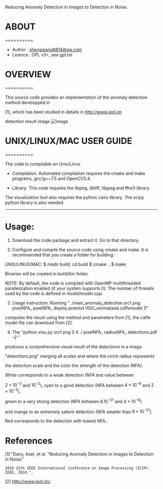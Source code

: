 Reducing Anomaly Detection in Images to Detection in Noise.

# ABOUT
==========

* Author    : shengqiang8814@qq.com
* Licence   : GPL v3+, see gpl.txt

# OVERVIEW
==========

This source code provides an implementation of the anomaly detection method developped in 


[1], which has been studied in details in http://www.ipol.im

detection result image
![image](https://github.com/NanKeRen2020/anomaly_detection/blob/main/detections.png)


# UNIX/LINUX/MAC USER GUIDE
==========

The code is compilable on Unix/Linux. 

- Compilation. 
Automated compilation requires the cmake and make programs, gcc/g++7.5 and OpenCV3.4.

- Library. 
This code requires the libpng, libtiff, libjpeg and fftw3 library. 

The visualization tool also requires the python cairo library. The scipy python library is also needed.

 
-------------------------------------------------------------------------
Usage:
==========

1. Download the code package and extract it. Go to that directory. 

2. Configure and compile the source code using cmake and make. 
It is recommended that you create a folder for building:

UNIX/LINUX/MAC:
$ mkdir build; cd build
$ cmake ..
$ make

Binaries will be created in build/bin folder.

NOTE: By default, the code is compiled with OpenMP multithreaded
parallelization enabled (if your system supports it). 
The number of threads used by the code is defined in model/model.cpp.

3. Usage instruction:
Running " ./main_anomaly_detection src1.png pixelNFA_ pixelNFA_ deploy.prototxt VGG_normalised.caffemodel 3" 

computes the result using the method and parameters from [1], the caffe model file can download from [2].


4. The "python visu.py src1.png 0 4 ./ pixelNFA_ radiusNFA_ detections.pdf -2 " 

produces a comprehensive visual result of the detections in a image 

"detections.png" merging all scales and where the circle radius represents 

the detection scale and the color the strength of the detection (NFA). 

White corresponds to a weak detection (NFA test value between 

$2\times 10^{-3}$ and $10^{-2}$), cyan to a good detection (NFA between $4\times 10^{-8}$ and $2\times 10^{-3}$), 

green to a very strong detection (NFA between $8.10^{-21}$ and $4\times 10^{-8}$) 

and orange to an extremely salient detection (NFA smaller than $8\times 10^{-21}$). 

Red corresponds to the detection with lowest NFA..





References
==========

[1] "Davy, Axel, et al. "Reducing Anomaly Detection in Images to Detection in Noise." 

    2018 25th IEEE International Conference on Image Processing (ICIP). IEEE, 2018.", 

[2] http://www.ipol.im/.
